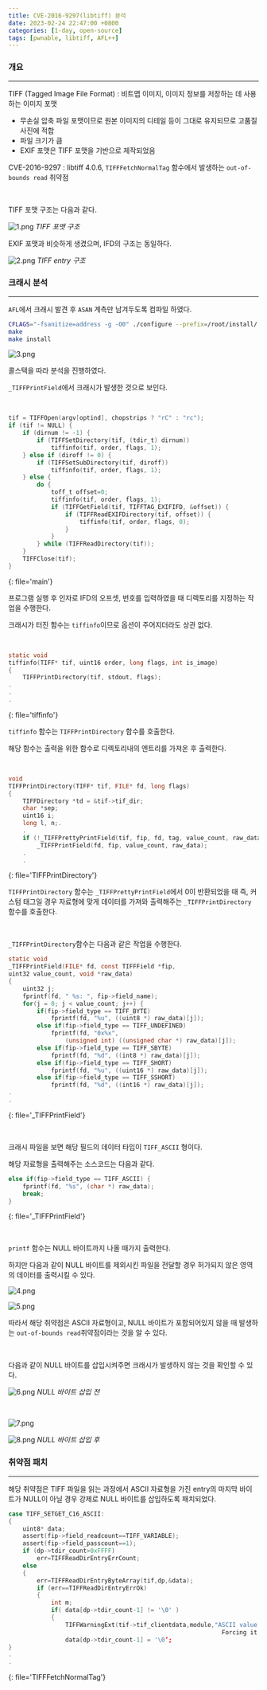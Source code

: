 ```yaml
---
title: CVE-2016-9297(libtiff) 분석
date: 2023-02-24 22:47:00 +0800
categories: [1-day, open-source]
tags: [pwnable, libtiff, AFL++]
---
```


### 개요

---

TIFF (Tagged Image File Format) : 비트맵 이미지, 이미지 정보를 저장하는 데 사용하는 이미지 포맷

- 무손실 압축 파일 포맷이므로 원본 이미지의 디테일 등이 그대로 유지되므로 고품질 사진에 적합
- 파일 크기가 큼
- EXIF 포맷은 TIFF 포맷을 기반으로 제작되었음

CVE-2016-9297 : libtiff 4.0.6, `TIFFFetchNormalTag` 함수에서 발생하는 `out-of-bounds read` 취약점

<br>

TIFF 포맷 구조는 다음과 같다.

![1.png](/assets/img/2023-02-24/1.png)
_TIFF 포맷 구조_

EXIF 포맷과 비슷하게 생겼으며, IFD의 구조는 동일하다.

![2.png](/assets/img/2023-02-24/2.png)
_TIFF entry 구조_

### 크래시 분석

---

`AFL`에서 크래시 발견 후 `ASAN` 계측만 남겨두도록 컴파일 하였다.

```bash
CFLAGS="-fsanitize=address -g -O0" ./configure --prefix=/root/install/ --disable-shared
make
make install
```

![3.png](/assets/img/2023-02-24/3.png)

콜스택을 따라 분석을 진행하였다.

`_TIFFPrintField`에서 크래시가 발생한 것으로 보인다.

<br>

```c
tif = TIFFOpen(argv[optind], chopstrips ? "rC" : "rc");
if (tif != NULL) {
	if (dirnum != -1) {
		if (TIFFSetDirectory(tif, (tdir_t) dirnum))
			tiffinfo(tif, order, flags, 1);
	} else if (diroff != 0) {
		if (TIFFSetSubDirectory(tif, diroff))
			tiffinfo(tif, order, flags, 1);
	} else {
		do {
			toff_t offset=0;
			tiffinfo(tif, order, flags, 1);
			if (TIFFGetField(tif, TIFFTAG_EXIFIFD, &offset)) {
				if (TIFFReadEXIFDirectory(tif, offset)) {
					tiffinfo(tif, order, flags, 0);
				}
			}
		} while (TIFFReadDirectory(tif));
	}
	TIFFClose(tif);
}
```
{: file='main'}


프로그램 실행 후 인자로 IFD의 오프셋, 번호를 입력하였을 때 디렉토리를 지정하는 작업을 수행한다.

크래시가 터진 함수는 `tiffinfo`이므로 옵션이 주어지더라도 상관 없다.

<br>

```c
static void
tiffinfo(TIFF* tif, uint16 order, long flags, int is_image)
{
	TIFFPrintDirectory(tif, stdout, flags);
.
.
.
```
{: file='tiffinfo'}


`tiffinfo` 함수는 `TIFFPrintDirectory` 함수를 호출한다.

해당 함수는 출력을 위한 함수로 디렉토리내의 엔트리를 가져온 후 출력한다.

<br>

```c
void
TIFFPrintDirectory(TIFF* tif, FILE* fd, long flags)
{
	TIFFDirectory *td = &tif->tif_dir;
	char *sep;
	uint16 i;
	long l, n;.
	.
	if (!_TIFFPrettyPrintField(tif, fip, fd, tag, value_count, raw_data))
		_TIFFPrintField(fd, fip, value_count, raw_data);
	.
	.
```
{: file='TIFFPrintDirectory'}

`TIFFPrintDirectory` 함수는 `_TIFFPrettyPrintField`에서 0이 반환되었을 때 즉, 커스텀 태그일 경우 자료형에 맞게 데이터를 가져와 출력해주는 `_TIFFPrintDirectory` 함수를 호출한다.

<br>

`_TIFFPrintDirectory`함수는 다음과 같은 작업을 수행한다.

```c
static void
_TIFFPrintField(FILE* fd, const TIFFField *fip,
uint32 value_count, void *raw_data)
{
	uint32 j;
	fprintf(fd, " %s: ", fip->field_name);
	for(j = 0; j < value_count; j++) {
		if(fip->field_type == TIFF_BYTE)
			fprintf(fd, "%u", ((uint8 *) raw_data)[j]);
		else if(fip->field_type == TIFF_UNDEFINED)
			fprintf(fd, "0x%x",
				(unsigned int) ((unsigned char *) raw_data)[j]);
		else if(fip->field_type == TIFF_SBYTE)
			fprintf(fd, "%d", ((int8 *) raw_data)[j]);
		else if(fip->field_type == TIFF_SHORT)
			fprintf(fd, "%u", ((uint16 *) raw_data)[j]);
		else if(fip->field_type == TIFF_SSHORT)
			fprintf(fd, "%d", ((int16 *) raw_data)[j]);
.
.
```
{: file='_TIFFPrintField'}

<br>

크래시 파일을 보면 해당 필드의 데이터 타입이 `TIFF_ASCII` 형이다.

해당 자료형을 출력해주는 소스코드는 다음과 같다.

```c
else if(fip->field_type == TIFF_ASCII) {
	fprintf(fd, "%s", (char *) raw_data);
	break;
}
```
{: file='_TIFFPrintField'}

<br>

`printf` 함수는 NULL 바이트까지 나올 때가지 출력한다.

하지만 다음과 같이 NULL 바이트를 제외시킨 파일을 전달할 경우 허가되지 않은 영역의 데이터를 출력시킬 수 있다.

![4.png](/assets/img/2023-02-24/4.png)

![5.png](/assets/img/2023-02-24/5.png)

따라서 해당 취약점은 ASCII 자료형이고, NULL 바이트가 포함되어있지 않을 때 발생하는 `out-of-bounds read`취약점이라는 것을 알 수 있다.

<br>

다음과 같이 NULL 바이트를 삽입시켜주면 크래시가 발생하지 않는 것을 확인할 수 있다.

![6.png](/assets/img/2023-02-24/6.png)
_NULL 바이트 삽입 전_

<br>

![7.png](/assets/img/2023-02-24/7.png)

![8.png](/assets/img/2023-02-24/8.png)
_NULL 바이트 삽입 후_

### 취약점 패치

---

해당 취약점은 TIFF 파일을 읽는 과정에서 ASCII 자료형을 가진 entry의 마지막 바이트가 NULL이 아닐 경우 강제로 NULL 바이트를 삽입하도록 패치되었다.

```c
case TIFF_SETGET_C16_ASCII:
{
	uint8* data;
	assert(fip->field_readcount==TIFF_VARIABLE);
	assert(fip->field_passcount==1);
	if (dp->tdir_count>0xFFFF)
		err=TIFFReadDirEntryErrCount;
	else
	{
		err=TIFFReadDirEntryByteArray(tif,dp,&data);
		if (err==TIFFReadDirEntryErrOk)
		{
			int m;
			if( data[dp->tdir_count-1] != '\0' )
			{
				TIFFWarningExt(tif->tif_clientdata,module,"ASCII value for tag \"%s\" does not end in null byte. 
															Forcing it to be null",fip->field_name);
				data[dp->tdir_count-1] = '\0’;
}
.
.
```
{: file='TIFFFetchNormalTag'}
